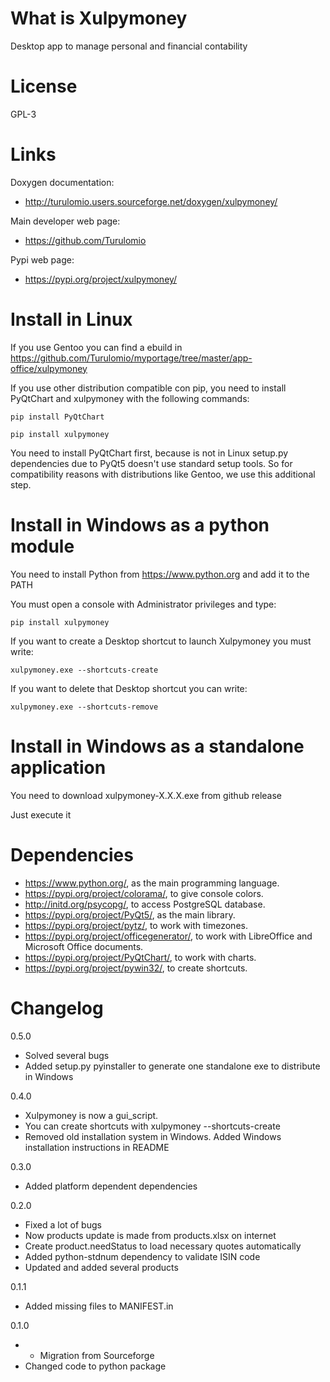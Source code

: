 What is Xulpymoney
==================
Desktop app to manage personal and financial contability

License
=======
GPL-3

Links
=====
Doxygen documentation:
  * http://turulomio.users.sourceforge.net/doxygen/xulpymoney/

Main developer web page:
  * https://github.com/Turulomio 

Pypi web page:
  * https://pypi.org/project/xulpymoney/

Install in Linux
================
If you use Gentoo you can find a ebuild in https://github.com/Turulomio/myportage/tree/master/app-office/xulpymoney

If you use other distribution compatible con pip, you need to install PyQtChart and xulpymoney with the following commands:

`pip install PyQtChart`

`pip install xulpymoney`

You need to install PyQtChart first, because is not in Linux setup.py dependencies due to PyQt5 doesn't use standard setup tools. So for compatibility reasons with distributions like Gentoo, we use this additional step.

Install in Windows as a python module
=====================================
You need to install Python from https://www.python.org and add it to the PATH

You must open a console with Administrator privileges and type:

`pip install xulpymoney`

If you want to create a Desktop shortcut to launch Xulpymoney you must write:

`xulpymoney.exe --shortcuts-create`

If you want to delete that Desktop shortcut you can write:

`xulpymoney.exe --shortcuts-remove`

Install in Windows as a standalone application
==============================================
You need to download xulpymoney-X.X.X.exe from github release

Just execute it

Dependencies
============
* https://www.python.org/, as the main programming language.
* https://pypi.org/project/colorama/, to give console colors.
* http://initd.org/psycopg/, to access PostgreSQL database.
* https://pypi.org/project/PyQt5/, as the main library.
* https://pypi.org/project/pytz/, to work with timezones.
* https://pypi.org/project/officegenerator/, to work with LibreOffice and Microsoft Office documents.
* https://pypi.org/project/PyQtChart/, to work with charts.
* https://pypi.org/project/pywin32/, to create shortcuts.

Changelog
=========
0.5.0
  * Solved several bugs
  * Added setup.py pyinstaller to generate one standalone exe to distribute in Windows

0.4.0
  * Xulpymoney is now a gui_script.
  * You can create shortcuts with xulpymoney --shortcuts-create
  * Removed old installation system in Windows. Added Windows installation instructions in README

0.3.0
  * Added platform dependent dependencies

0.2.0
  * Fixed a lot of bugs
  * Now products update is made from products.xlsx on internet
  * Create product.needStatus to load necessary quotes automatically
  * Added python-stdnum dependency to validate ISIN code
  * Updated and added several products

0.1.1
  * Added missing files to MANIFEST.in

0.1.0
*  * Migration from Sourceforge
  * Changed code to python package
